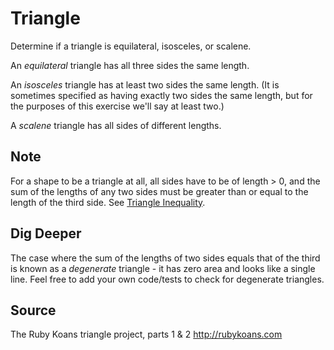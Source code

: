 # Triangle

Determine if a triangle is equilateral, isosceles, or scalene.

An *equilateral* triangle has all three sides the same length.

An *isosceles* triangle has at least two sides the same length. (It is sometimes specified as having exactly two sides the same length, but for the purposes of this exercise we'll say at least two.)

A *scalene* triangle has all sides of different lengths.

## Note

For a shape to be a triangle at all, all sides have to be of length > 0, and the sum of the lengths of any two sides must be greater than or equal to the length of the third side. See [Triangle Inequality](https://en.wikipedia.org/wiki/Triangle_inequality).

## Dig Deeper

The case where the sum of the lengths of two sides equals that of the third is known as a *degenerate* triangle - it has zero area and looks like a single line. Feel free to add your own code/tests to check for degenerate triangles.

## Source

The Ruby Koans triangle project, parts 1 & 2 http://rubykoans.com
